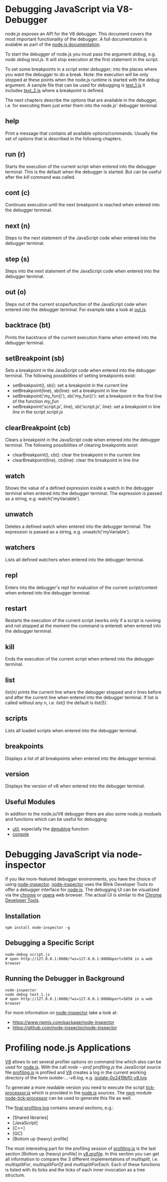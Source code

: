 # Debugging JavaScript via V8-Debugger

node.js exposes an API for the V8 debugger. This document covers the most important functionality of the debugger. A full documentation is avalable as part of the [node.js documentation](https://nodejs.org/api/debugger.html).

To start the debugger of node.js you must pass the argument _debug_, e.g. _node debug test.js_. It will stop execution at the first statement in the script.

To set some breakpoints in a script enter _debugger;_ into the places where you want the debugger to do a break. Note: the execution will be only stopped at these points when the node.js runtime is started with the _debug_ argument. A sample file that can be used for debugging is [test_1.js](test_1.js) it includes [test_2.js](test_2.js) where a breakpoint is defined.

The next chapters describe the options that are available in the debugger, i.e. for executing them just enter them into the node.js' debugger terminal.

## help
Print a message that contains all available options/commands. Usually the set of options that is described in the following chapters.

## run (r)
Starts the execution of the current script when entered into the debugger terminal. This is the default when the debugger is started. But can be useful after the _kill_ command was called.

## cont (c)
Continues execution until the next breakpoint is reached when entered into the debugger terminal.

## next (n)
Steps to the next statement of the JavaScript code when entered into the debugger terminal.

## step (s)
Steps into the next statement of the JavaScript code when entered into the debugger terminal.

## out (o)
Steps out of the current scope/function of the JavaScript code when entered into the debugger terminal. For example take a look at [out.js](out.js).

## backtrace (bt)
Prints the backtrace of the current execution frame when entered into the debugger terminal.

## setBreakpoint (sb)
Sets a breakpoint in the JavaScript code when entered into the debugger terminal. The following possibilities of setting breakpoints exist:
* setBreakpoint(), sb(): set a breakpoint in the current line
* setBreakpoint(line), sb(line): set a breakpoint in line _line_
* setBreakpoint('my&#95;fun()'), sb('my&#95;fun()'): set a breakpoint in the first line of the function _my&#95;fun_
* setBreakpoint('script.js', line), sb('script.js', line): set a breakpoint in line _line_ in the script _script.js_

## clearBreakpoint (cb)
Clears a breakpoint in the JavaScript code when entered into the debugger terminal. The following possibilities of clearing breakpoints exist:
* clearBreakpoint(), cb(): clear the breakpoint in the current line
* clearBreakpoint(line), cb(line): clear the breakpoint in line _line_

## watch
Shows the value of a defined expression inside a watch in the debugger terminal when entered into the debugger terminal. The expression is passed as a string, e.g. watch('myVariable').

## unwatch
Deletes a defined watch when entered into the debugger terminal. The expression is passed as a string, e.g. unwatch('myVariable').

## watchers
Lists all defined watchers when entered into the debugger terminal.

## repl
Enters into the debugger's repl for evaluation of the current script/context when entered into the debugger terminal.

## restart
Restarts the execution of the current script (works only if a script is running and not stopped at the moment the command is entered) when entered into the debugger terminal.

## kill
Ends the execution of the current script when entered into the debugger terminal.

## list
_list(n)_ prints the current line where the debugger stopped and _n_ lines before and after the current line when entered into the debugger terminal. If list is called without any _n_, i.e. _list()_ the default is _list(5)_.

## scripts
Lists all loaded scripts when entered into the debugger terminal.

## breakpoints
Displays a list of all breakpoints when entered into the debugger terminal.

## version
Displays the version of v8 when entered into the debugger terminal.

## Useful Modules
In addition to the node.js/V8 debugger there are also some node.js moduels and functions which can be useful for debugging:
* [util](../050_utilities/README.md), especially the [degublog](../050_utilities/README.md#utildebuglogsection) function
* [console](https://nodejs.org/api/console.html)

# Debugging JavaScript via node-inspector
If you like more-featured debugger environments, you have the choice of using [node-inspector](https://www.npmjs.com/package/node-inspector). [node-inspector](https://www.npmjs.com/package/node-inspector) uses the Blink Developer Tools to offer a debugger interface for [node.js](https://nodejs.org/en/). The debugging UI can be visualized via the [chrome](https://www.google.com/chrome/browser/desktop/index.html) or [opera](http://www.opera.com/) web browser. The actual UI is similar to the [Chrome Developer Tools](https://developers.google.com/web/tools/chrome-devtools/).

## Installation
```shell
npm install node-inspector -g
```

## Debugging a Specific Script
```shell
node-debug script.js
# open http://127.0.0.1:8080/?ws=127.0.0.1:8080&port=5858 in a web browser
```

## Running the Debugger in Background
```shell
node-inspector
node debug test_1.js
# open http://127.0.0.1:8080/?ws=127.0.0.1:8080&port=5858 in a web browser
```

For more information on [node-inspector](https://www.npmjs.com/package/node-inspector) take a look at:
* https://www.npmjs.com/package/node-inspector
* https://github.com/node-inspector/node-inspector

# Profiling node.js Applications
[V8](https://github.com/v8/v8/wiki) allows to set several profiler options on command line which also can be used for [node.js](https://nodejs.org/en/). With the call _node --prof profiling.js_ the JavaScript source file [profiling.js](./profiling.js) is profiled and [V8](https://github.com/v8/v8/wiki) creates a log in the current working directory of the form _isolate-...-v8.log_, e.g. [isolate-0x2419bf0-v8.log](./isolate-0x2419bf0-v8.log).

To generate a more readable version you need to execute the script [tick-processor.js](https://github.com/nodejs/node/blob/master/tools/v8-prof/tick-processor.js) which is provided in the [node.js](https://nodejs.org/en/) sources. The [npm](https://github.com/npm/npm) module [node-tick-processor](https://www.npmjs.com/package/node-tick-processor) can be used to generate this file as well.

The [final profiling log](./v8.profile) contains sevaral sections, e.g.:
* [Shared libraries]
* [JavaScript]
* [C++]
* [GC]
* [Bottom up (heavy) profile]

The most interesting part for the profiling session of [profiling.js](./profiling.js) is the last section [Bottom up (heavy) profile] in [v8.profile](./v8.profile). In this section you can get all information to compare the 3 different implementations of _multisplit_, i.e. _multisplitFor_, _multisplitForOf_ and _multisplitForEach_. Each of these functions is listed with its ticks and the ticks of each inner invocation as a tree structure.
